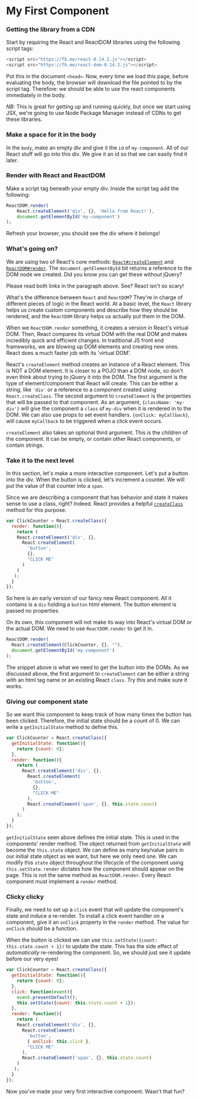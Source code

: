 # My First Component

### Getting the library from a CDN

Start by requiring the React and ReactDOM libraries using the following 
script tags:
```javascript
<script src="https://fb.me/react-0.14.2.js"></script>
<script src="https://fb.me/react-dom-0.14.2.js"></script>
```
Put this in the document `<head>`. Now, every time we load this page,
before evaluating the body, the browser will download the file pointed
to by the script tag. Therefore: we should be able to use the react
components immediately in the body. 

*NB:* This is great for getting up and running quickly, but once we 
start using JSX, we're going to use Node Package Manager instead of 
CDNs to get these libraries.

### Make a space for it in the body

In the `body`, make an empty div and give it the `id` of `my-component`.
All of our React stuff will go into this div. We give it an id so that
we can easily find it later.

### Render with React and ReactDOM

Make a script tag beneath your empty div. Inside the script tag add the
following:

```javascript
ReactDOM.render(
    React.createElement('div', {}, 'Hello from React!'),
    document.getElementById('my-component')
);
```

Refresh your browser, you should see the div where it belongs! 

### What's going on?

We are using two of React's core methods:
[`React#createElement`][createElement-doc] and
[`ReactDOM#render`][render-doc].
The `document.getElementById` bit returns a reference to the DOM node 
we created. Did you know you can get these without jQuery?

Please read both links in the paragraph above. See? React isn't so
scary!

What's the difference between `React` and `ReactDOM`? They're in
charge of different pieces of logic in the React world. At a basic
level, the `React` library helps us create custom components and
describe how they should be rendered, and the `ReactDOM` library
helps us actually put them in the DOM.

When we `ReactDOM.render` something, it creates a version in React's
virtual DOM. Then, React compares its virtual DOM with the real DOM
and makes incredibly quick and efficient changes. In traditional JS
front end frameworks, we are blowing up DOM elements and creating new
ones. React does a much faster job with its 'virtual DOM'.

React's `createElement` method creates an instance of a React element.
This is NOT a DOM element. It is closer to a POJO than a DOM node, so
don't even think about trying to jQuery it into the DOM. The first
argument is the type of element/component that React will create. This
can be either a string, like `'div'` or a reference to a component
created using `React.createClass`. The second argument to
`createElement` is the properties that will be passed to that
component. As an argument, `{className: 'my-div'}` will give the
component a `class` of `my-div` when it is rendered in to the DOM. We
can also use props to set event handlers. `{onClick: myCallback}`,
will cause `myCallback` to be triggered when a click event occurs.

`createElement` also takes an optional third argument. This is the
_children_ of the component. It can be empty, or contain other React
components, or contain strings.

[render-doc]: http://facebook.github.io/react/docs/top-level-api.html#reactdom
[createElement-doc]: http://facebook.github.io/react/docs/top-level-api.html#react.createelement

### Take it to the next level

In this section, let's make a more interactive component. Let's put a
button into the div. When the button is clicked, let's increment a
counter. We will put the value of that counter into a `span`.

Since we are describing a component that has behavior and state it makes
sense to use a class, right? Indeed. React provides a helpful
[`createClass`][create-class] method for this purpose.

```javascript
var ClickCounter = React.createClass({
  render: function(){
    return (
    React.createElement('div', {}, 
      React.createElement(
        'button', 
        {},
        "CLICK ME"
      )
    )
   );
  } 
});
```

So here is an early version of our fancy new React component. All it
contains is a `div` holding a `button` html element. The button element
is passed no properties.

On its own, this component will not make its way into React's virtual
DOM or the actual DOM. We need to use `ReactDOM.render` to get it in.

```javascript
ReactDOM.render(
  React.createElement(ClickCounter, {}, ""),
  document.getElementById('my-component')
);
```

The snippet above is what we need to get the button into the DOMs. As we
discussed above, the first argument to `createElement` can be either a
string with an html tag name or an existing React `class`. Try this and
make sure it works.

[create-class]: http://facebook.github.io/react/docs/top-level-api.html#react.createclass

### Giving our component state

So we want this component to keep track of how many times the button has
been clicked. Therefore, the initial state should be a count of 0. We
can write a `getInitialState` method to define this.

```javascript
var ClickCounter = React.createClass({
  getInitialState: function(){
    return {count: 0};
  },
  render: function(){
    return (
      React.createElement('div', {}, 
        React.createElement(
          'button', 
          {},
          "CLICK ME"
        ),
        React.createElement('span', {}, this.state.count)
      )
    );
  } 
});
```

`getInitialState` seen above defines the initial state. This is used in
the components' render method. The object returned from `getInitialState` 
will become the `this.state` object. We can define as many key/value 
pairs in our initial state object as we want, but here we only need one.
We can modify this `state` object throughout the lifecycle of the 
component using `this.setState`. `render` dictates how the component 
should appear on the page. This is not the same method as 
`ReactDOM.render`. Every React component must implement a `render` method.

### Clicky clicky

Finally, we need to set up a `click` event that will update the
component's state and induce a re-render. To install a click event 
handler on a component, give it an `onClick` property in the `render` 
method. The value for `onClick` should be a function.

When the button is clicked we can use 
`this.setState({count: this.state.count + 1})` to update the state. This
has the side effect of *automatically* re-rendering the component. So,
we should just see it update before our very eyes!

```javascript
var ClickCounter = React.createClass({
  getInitialState: function(){
    return {count: 0};
  },
  click: function(event){
    event.preventDefault();
    this.setState({count: this.state.count + 1});
  },
  render: function(){
    return (
    React.createElement('div', {}, 
      React.createElement(
        'button', 
        { onClick: this.click },
        "CLICK ME"
      ),
      React.createElement('span', {}, this.state.count)
    )
   );
  } 
});
```

Now you've made your very first interactive component. Wasn't that
fun?

